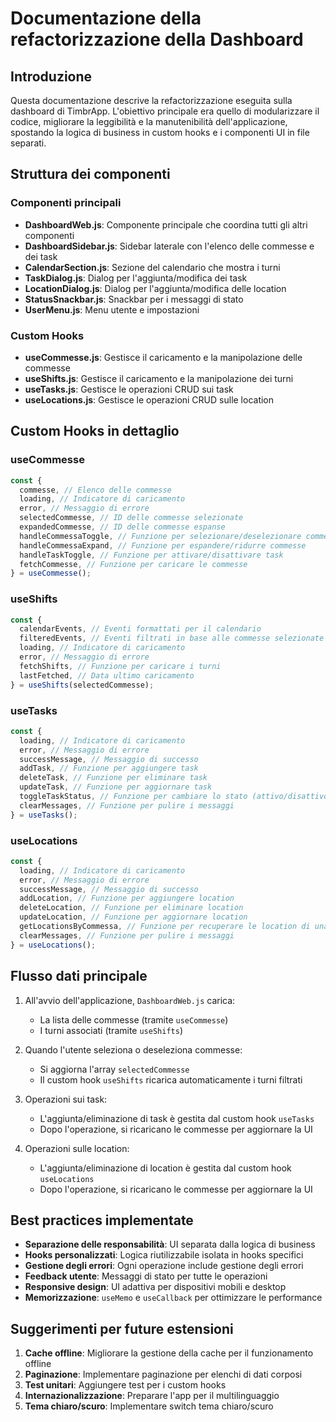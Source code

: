 # Documentazione della refactorizzazione della Dashboard

## Introduzione

Questa documentazione descrive la refactorizzazione eseguita sulla dashboard di TimbrApp. L'obiettivo principale era quello di modularizzare il codice, migliorare la leggibilità e la manutenibilità dell'applicazione, spostando la logica di business in custom hooks e i componenti UI in file separati.

## Struttura dei componenti

### Componenti principali

- **DashboardWeb.js**: Componente principale che coordina tutti gli altri componenti
- **DashboardSidebar.js**: Sidebar laterale con l'elenco delle commesse e dei task
- **CalendarSection.js**: Sezione del calendario che mostra i turni
- **TaskDialog.js**: Dialog per l'aggiunta/modifica dei task
- **LocationDialog.js**: Dialog per l'aggiunta/modifica delle location
- **StatusSnackbar.js**: Snackbar per i messaggi di stato
- **UserMenu.js**: Menu utente e impostazioni

### Custom Hooks

- **useCommesse.js**: Gestisce il caricamento e la manipolazione delle commesse
- **useShifts.js**: Gestisce il caricamento e la manipolazione dei turni
- **useTasks.js**: Gestisce le operazioni CRUD sui task
- **useLocations.js**: Gestisce le operazioni CRUD sulle location

## Custom Hooks in dettaglio

### useCommesse

```javascript
const {
  commesse, // Elenco delle commesse
  loading, // Indicatore di caricamento
  error, // Messaggio di errore
  selectedCommesse, // ID delle commesse selezionate
  expandedCommesse, // ID delle commesse espanse
  handleCommessaToggle, // Funzione per selezionare/deselezionare commesse
  handleCommessaExpand, // Funzione per espandere/ridurre commesse
  handleTaskToggle, // Funzione per attivare/disattivare task
  fetchCommesse, // Funzione per caricare le commesse
} = useCommesse();
```

### useShifts

```javascript
const {
  calendarEvents, // Eventi formattati per il calendario
  filteredEvents, // Eventi filtrati in base alle commesse selezionate
  loading, // Indicatore di caricamento
  error, // Messaggio di errore
  fetchShifts, // Funzione per caricare i turni
  lastFetched, // Data ultimo caricamento
} = useShifts(selectedCommesse);
```

### useTasks

```javascript
const {
  loading, // Indicatore di caricamento
  error, // Messaggio di errore
  successMessage, // Messaggio di successo
  addTask, // Funzione per aggiungere task
  deleteTask, // Funzione per eliminare task
  updateTask, // Funzione per aggiornare task
  toggleTaskStatus, // Funzione per cambiare lo stato (attivo/disattivo)
  clearMessages, // Funzione per pulire i messaggi
} = useTasks();
```

### useLocations

```javascript
const {
  loading, // Indicatore di caricamento
  error, // Messaggio di errore
  successMessage, // Messaggio di successo
  addLocation, // Funzione per aggiungere location
  deleteLocation, // Funzione per eliminare location
  updateLocation, // Funzione per aggiornare location
  getLocationsByCommessa, // Funzione per recuperare le location di una commessa
  clearMessages, // Funzione per pulire i messaggi
} = useLocations();
```

## Flusso dati principale

1. All'avvio dell'applicazione, `DashboardWeb.js` carica:

   - La lista delle commesse (tramite `useCommesse`)
   - I turni associati (tramite `useShifts`)

2. Quando l'utente seleziona o deseleziona commesse:

   - Si aggiorna l'array `selectedCommesse`
   - Il custom hook `useShifts` ricarica automaticamente i turni filtrati

3. Operazioni sui task:

   - L'aggiunta/eliminazione di task è gestita dal custom hook `useTasks`
   - Dopo l'operazione, si ricaricano le commesse per aggiornare la UI

4. Operazioni sulle location:
   - L'aggiunta/eliminazione di location è gestita dal custom hook `useLocations`
   - Dopo l'operazione, si ricaricano le commesse per aggiornare la UI

## Best practices implementate

- **Separazione delle responsabilità**: UI separata dalla logica di business
- **Hooks personalizzati**: Logica riutilizzabile isolata in hooks specifici
- **Gestione degli errori**: Ogni operazione include gestione degli errori
- **Feedback utente**: Messaggi di stato per tutte le operazioni
- **Responsive design**: UI adattiva per dispositivi mobili e desktop
- **Memorizzazione**: `useMemo` e `useCallback` per ottimizzare le performance

## Suggerimenti per future estensioni

1. **Cache offline**: Migliorare la gestione della cache per il funzionamento offline
2. **Paginazione**: Implementare paginazione per elenchi di dati corposi
3. **Test unitari**: Aggiungere test per i custom hooks
4. **Internazionalizzazione**: Preparare l'app per il multilinguaggio
5. **Tema chiaro/scuro**: Implementare switch tema chiaro/scuro
